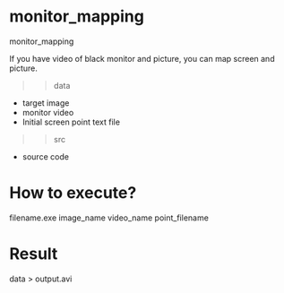 # monitor_mapping
monitor_mapping

If you have video of black monitor and picture, you can map screen and picture.

>> data
 - target image
 - monitor video
 - Initial screen point text file
 
>> src
 - source code
 
# How to execute?
filename.exe image_name video_name point_filename

# Result
data > output.avi
